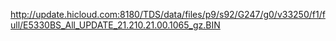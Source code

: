 http://update.hicloud.com:8180/TDS/data/files/p9/s92/G247/g0/v33250/f1/full/E5330BS_All_UPDATE_21.210.21.00.1065_gz.BIN
